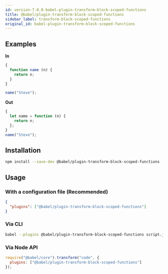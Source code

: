 ```yaml
---
id: version-7.0.0-babel-plugin-transform-block-scoped-functions
title: @babel/plugin-transform-block-scoped-functions
sidebar_label: transform-block-scoped-functions
original_id: babel-plugin-transform-block-scoped-functions
---
```


## Examples

**In**

```javascript
{
  function name (n) {
    return n;
  }
}

name("Steve");
```

**Out**

```javascript
{
  let name = function (n) {
    return n;
  };
}
name("Steve");
```

## Installation

```sh
npm install --save-dev @babel/plugin-transform-block-scoped-functions
```

## Usage

### With a configuration file (Recommended)

```json
{
  "plugins": ["@babel/plugin-transform-block-scoped-functions"]
}
```

### Via CLI

```sh
babel --plugins @babel/plugin-transform-block-scoped-functions script.js
```

### Via Node API

```javascript
require("@babel/core").transform("code", {
  plugins: ["@babel/plugin-transform-block-scoped-functions"]
});
```


